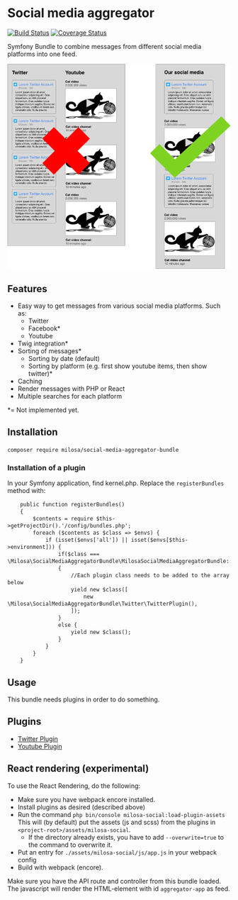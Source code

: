 # Social media aggregator
[![Build Status](https://travis-ci.org/milosa/social-media-aggregator-bundle.svg?branch=master)](https://travis-ci.org/milosa/social-media-aggregator-bundle)
[![Coverage Status](https://coveralls.io/repos/github/milosa/social-media-aggregator-bundle/badge.svg?branch=master)](https://coveralls.io/github/milosa/social-media-aggregator-bundle?branch=master)

Symfony Bundle to combine messages from different social media platforms into one feed. 

![Explanation of Milosa Social Media Aggregator](doc/milosa_social_media_aggregator_explanation.png)

## Features
* Easy way to get messages from various social media platforms. Such as:
  * Twitter
  * Facebook*
  * Youtube
* Twig integration*
* Sorting of messages*
  * Sorting by date (default)
  * Sorting by platform (e.g. first show youtube items, then show twitter)*
* Caching
* Render messages with PHP or React
* Multiple searches for each platform

*= Not implemented yet.
  
## Installation

`composer require milosa/social-media-aggregator-bundle`

### Installation of a plugin
In your Symfony application, find kernel.php. Replace the `registerBundles` method with:

        public function registerBundles()
        {
            $contents = require $this->getProjectDir().'/config/bundles.php';
            foreach ($contents as $class => $envs) {
                if (isset($envs['all']) || isset($envs[$this->environment])) {
                    if($class === \Milosa\SocialMediaAggregatorBundle\MilosaSocialMediaAggregatorBundle::class)
                    {
                        //Each plugin class needs to be added to the array below 
                        yield new $class([
                            new \Milosa\SocialMediaAggregatorBundle\Twitter\TwitterPlugin(),
                        ]);
                    }
                    else {
                        yield new $class();
                    }
                }
            }
        }

## Usage
This bundle needs plugins in order to do something.

## Plugins
* [Twitter Plugin](https://github.com/milosa/social-media-aggregator-twitter-plugin)
* [Youtube Plugin](https://github.com/milosa/social-media-aggregator-youtube-plugin)

## React rendering (experimental)
To use the React Rendering, do the following:
* Make sure you have webpack encore installed.
* Install plugins as desired (described above)
* Run the command `php bin/console milosa-social:load-plugin-assets` This will (by default) put the assets (js and scss) from the plugins in `<project-root>/assets/milosa-social`.
    * If the directory already exists, you have to add `--overwrite=true` to the command to overwrite it.
* Put an entry for `./assets/milosa-social/js/app.js` in your webpack config
* Build with webpack (encore).

Make sure you have the API route and controller from this bundle loaded. 
The javascript will render the HTML-element with id `aggregator-app` as feed.